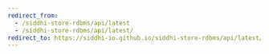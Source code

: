 ```yaml
---
redirect_from:
  - /siddhi-store-rdbms/api/latest
  - /siddhi-store-rdbms/api/latest/
redirect_to: https://siddhi-io.github.io/siddhi-store-rdbms/api/latest/
---
```

